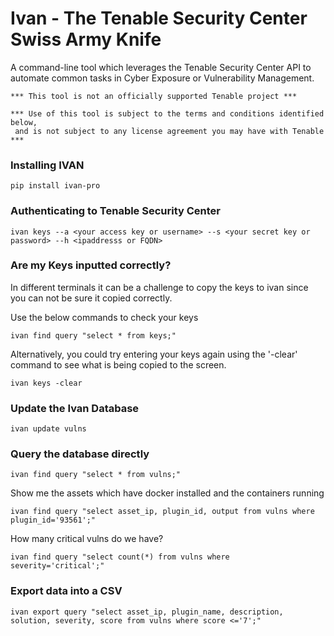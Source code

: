 # Ivan - The Tenable Security Center Swiss Army Knife
A command-line tool which leverages the Tenable Security Center API to automate common tasks
in Cyber Exposure or Vulnerability Management.

    *** This tool is not an officially supported Tenable project ***
    
    *** Use of this tool is subject to the terms and conditions identified below,
     and is not subject to any license agreement you may have with Tenable ***

### Installing IVAN

    pip install ivan-pro

### Authenticating to Tenable Security Center

    ivan keys --a <your access key or username> --s <your secret key or password> --h <ipaddresss or FQDN>

### Are my Keys inputted correctly?
In different terminals it can be a challenge to copy the keys to ivan since you can not be sure it copied correctly.

Use the below commands to check your keys
    
    ivan find query "select * from keys;"

Alternatively, you could try entering your keys again using the '-clear' command to see what is being copied to the screen.

    ivan keys -clear


### Update the Ivan Database

    ivan update vulns

### Query the database directly

    ivan find query "select * from vulns;"

Show me the assets which have docker installed and the containers running

    ivan find query "select asset_ip, plugin_id, output from vulns where plugin_id='93561';"

How many critical vulns do we have?

    ivan find query "select count(*) from vulns where severity='critical';"


### Export data into a CSV

    ivan export query "select asset_ip, plugin_name, description, solution, severity, score from vulns where score <='7';"
